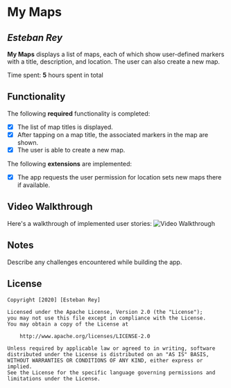 # My Maps 

## *Esteban Rey*

**My Maps** displays a list of maps, each of which show user-defined markers with a title, description, and location. The user can also create a new map. 

Time spent: **5** hours spent in total

## Functionality 

The following **required** functionality is completed:

* [X] The list of map titles is displayed.
* [X] After tapping on a map title, the associated markers in the map are shown.
* [X] The user is able to create a new map.

The following **extensions** are implemented:

* [X] The app requests the user permission for location sets new maps there if available.

## Video Walkthrough

Here's a walkthrough of implemented user stories:
<img src="https://github.com/estebanreyl/MyMaps/blob/master/mymaps.gif"  title='Video Walkthrough' width='' alt='Video Walkthrough'/>

## Notes

Describe any challenges encountered while building the app.

## License

    Copyright [2020] [Esteban Rey]

    Licensed under the Apache License, Version 2.0 (the "License");
    you may not use this file except in compliance with the License.
    You may obtain a copy of the License at

        http://www.apache.org/licenses/LICENSE-2.0

    Unless required by applicable law or agreed to in writing, software
    distributed under the License is distributed on an "AS IS" BASIS,
    WITHOUT WARRANTIES OR CONDITIONS OF ANY KIND, either express or implied.
    See the License for the specific language governing permissions and
    limitations under the License.
